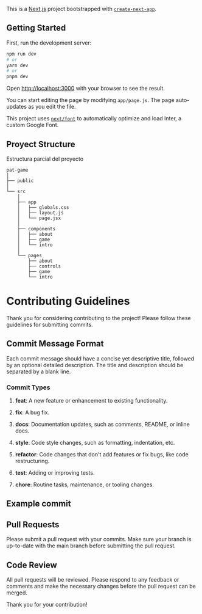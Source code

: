 This is a [Next.js](https://nextjs.org/) project bootstrapped with [`create-next-app`](https://github.com/vercel/next.js/tree/canary/packages/create-next-app).

## Getting Started

First, run the development server:

```bash
npm run dev
# or
yarn dev
# or
pnpm dev
```

Open [http://localhost:3000](http://localhost:3000) with your browser to see the result.

You can start editing the page by modifying `app/page.js`. The page auto-updates as you edit the file.

This project uses [`next/font`](https://nextjs.org/docs/basic-features/font-optimization) to automatically optimize and load Inter, a custom Google Font.

## Proyect Structure

Estructura parcial del proyecto

```
pat-game
│
├── public
│
└── src
    │
    ├── app
    │   ├── globals.css
    │   ├── layout.js
    │   └── page.jsx
    │
    ├── components
    │   ├── about
    │   ├── game
    │   └── intro
    │
    └── pages
        ├── about
        ├── controls
        ├── game
        └── intro

```

# Contributing Guidelines

Thank you for considering contributing to the project! Please follow these guidelines for submitting commits.

## Commit Message Format

Each commit message should have a concise yet descriptive title, followed by an optional detailed description. The title and description should be separated by a blank line.

### Commit Types

1. **feat**: A new feature or enhancement to existing functionality.


2. **fix**: A bug fix.


3. **docs**: Documentation updates, such as comments, README, or inline docs.


4. **style**: Code style changes, such as formatting, indentation, etc.


5. **refactor**: Code changes that don't add features or fix bugs, like code restructuring.


6. **test**: Adding or improving tests.


7. **chore**: Routine tasks, maintenance, or tooling changes.


## Example commit


## Pull Requests

Please submit a pull request with your commits. Make sure your branch is up-to-date with the main branch before submitting the pull request.

## Code Review

All pull requests will be reviewed. Please respond to any feedback or comments and make the necessary changes before the pull request can be merged.

Thank you for your contribution!



